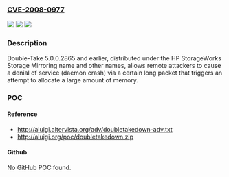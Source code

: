 ### [CVE-2008-0977](https://cve.mitre.org/cgi-bin/cvename.cgi?name=CVE-2008-0977)
![](https://img.shields.io/static/v1?label=Product&message=n%2Fa&color=blue)
![](https://img.shields.io/static/v1?label=Version&message=n%2Fa&color=blue)
![](https://img.shields.io/static/v1?label=Vulnerability&message=n%2Fa&color=brighgreen)

### Description

Double-Take 5.0.0.2865 and earlier, distributed under the HP StorageWorks Storage Mirroring name and other names, allows remote attackers to cause a denial of service (daemon crash) via a certain long packet that triggers an attempt to allocate a large amount of memory.

### POC

#### Reference
- http://aluigi.altervista.org/adv/doubletakedown-adv.txt
- http://aluigi.org/poc/doubletakedown.zip

#### Github
No GitHub POC found.

